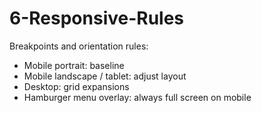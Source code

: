 # 6-Responsive-Rules

Breakpoints and orientation rules:
- Mobile portrait: baseline
- Mobile landscape / tablet: adjust layout
- Desktop: grid expansions
- Hamburger menu overlay: always full screen on mobile